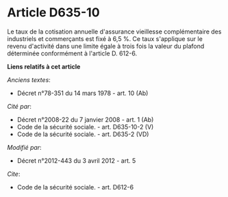 # Article D635-10

Le taux de la cotisation annuelle d'assurance vieillesse complémentaire des industriels et commerçants est fixé à 6,5 %. Ce
taux s'applique sur le revenu d'activité dans une limite égale à trois fois la valeur du plafond déterminée conformément à
l'article D. 612-6.

**Liens relatifs à cet article**

_Anciens textes_:

  - Décret n°78-351 du 14 mars 1978 - art. 10 (Ab)

_Cité par_:

  - Décret n°2008-22 du 7 janvier 2008 - art. 1 (Ab)
  - Code de la sécurité sociale. - art. D635-10-2 (V)
  - Code de la sécurité sociale. - art. D635-2 (VD)

_Modifié par_:

  - Décret n°2012-443 du 3 avril 2012 - art. 5

_Cite_:

  - Code de la sécurité sociale. - art. D612-6
